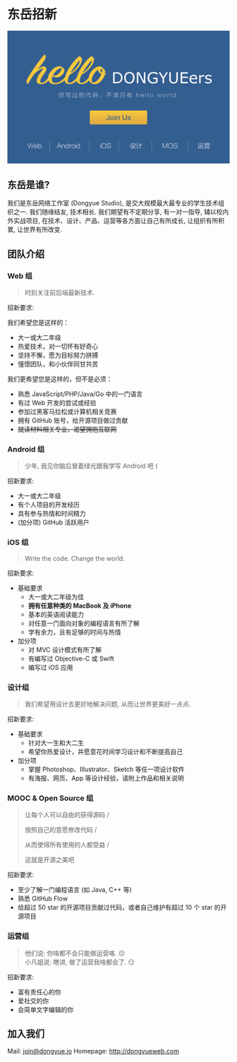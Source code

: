 # 东岳招新

[![poster](images/poster2.png)](mailto:join@dongyue.io)

## 东岳是谁?

我们是东岳网络工作室 (Dongyue Studio), 是交大规模最大最专业的学生技术组织之一. 我们随缘结友, 技术相长. 我们期望有不定期分享, 有一对一指导, 辅以校内外实战项目, 在技术、设计、产品、运营等各方面让自己有所成长, 让组织有所积累, 让世界有所改变.

## 团队介绍

### Web 组

> 时刻关注前后端最新技术.

招新要求:

我们希望您是这样的：
- 大一或大二年级
- 热爱技术，对一切怀有好奇心
- 坚持不懈，愿为目标努力拼搏
- 憧憬团队，和小伙伴同甘共苦

我们更希望您是这样的，但不是必须：
- 熟悉 JavaScript/PHP/Java/Go 中的一门语言
- 有过 Web 开发的尝试或经验
- 参加过黑客马拉松或计算机相关竞赛
- 拥有 GitHub 账号，给开源项目做过贡献
- ~~就读材料相关专业，渴望拥抱互联网~~

### Android 组

> 少年, 我见你脑后冒着绿光跟我学写 Android 吧 (

招新要求:

* 大一或大二年级
* 有个人项目的开发经历
* 具有参与热情和时间精力
* (加分项) GitHub 活跃用户

### iOS 组

> Write the code. Change the world.

招新要求:

- 基础要求
  - 大一或大二年级为佳
  - **拥有任意种类的 MacBook 及 iPhone**
  - 基本的英语阅读能力
  - 对任意一门面向对象的编程语言有所了解
  - 学有余力，且有足够的时间与热情
- 加分项
  - 对 MVC 设计模式有所了解
  - 有编写过 Objective-C 或 Swift
  - 编写过 iOS 应用

### 设计组

> 我们希望用设计去更好地解决问题, 从而让世界更美好一点点.

招新要求:

- 基础要求
  - 针对大一生和大二生
  - 希望你热爱设计，并愿意花时间学习设计和不断提高自己
- 加分项
  - 掌握 Photoshop、Illustrator、Sketch 等任一项设计软件
  - 有海报、网页、App 等设计经验，请附上作品和相关说明

### MOOC & Open Source 组

> 让每个人可以自由的获得源码 /
> 
> 按照自己的意愿修改代码 /
> 
> 从而使得所有使用的人都受益 /
> 
> 这就是开源之美吧

招新要求:

- 至少了解一门编程语言 (如 Java, C++ 等)
- 熟悉 GitHub Flow
- 给超过 50 star 的开源项目贡献过代码，或者自己维护有超过 10 个 star 的开源项目

### 运营组

> 他们说: 你啥都不会只能做运营咯. :neutral_face:<br>
小凡姐说: 瞎讲, 做了运营我啥都会了. :smirk:

招新要求:

- 富有责任心的你
- 爱社交的你
- 会简单文字编辑的你

## 加入我们

<!--\>\> [JOIN US](http://tongqu.me/act/13678) << -->

Mail: join@dongyue.io
Homepage: http://dongyueweb.com
